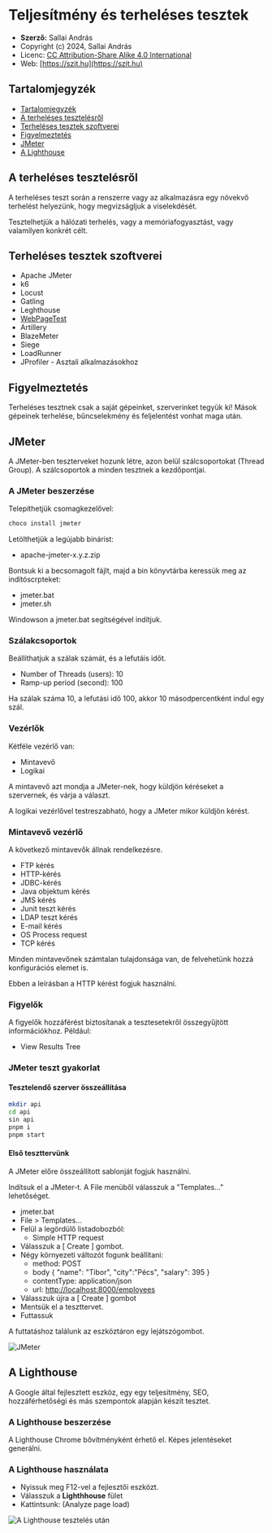 # Teljesítmény és terheléses tesztek

* **Szerző:** Sallai András
* Copyright (c) 2024, Sallai András
* Licenc: [CC Attribution-Share Alike 4.0 International](https://creativecommons.org/licenses/by-sa/4.0/)
* Web: [https://szit.hu](https://szit.hu)

## Tartalomjegyzék

* [Tartalomjegyzék](#tartalomjegyzék)
* [A terheléses tesztelésről](#a-terheléses-tesztelésről)
* [Terheléses tesztek szoftverei](#terheléses-tesztek-szoftverei)
* [Figyelmeztetés](#figyelmeztetés)
* [JMeter](#jmeter)
* [A Lighthouse](#a-lighthouse)

## A terheléses tesztelésről

A terheléses teszt során a renszerre vagy az alkalmazásra egy növekvő terhelést helyezünk, hogy megvizságljuk a viselekdését.

Tesztelhetjük a hálózati terhelés, vagy a memóriafogyasztást,  vagy valamilyen konkrét célt.

## Terheléses tesztek szoftverei

* Apache JMeter
* k6
* Locust
* Gatling
* Leghthouse
* [WebPageTest](https://www.webpagetest.org/)
* Artillery
* BlazeMeter
* Siege
* LoadRunner
* JProfiler - Asztali alkalmazásokhoz

## Figyelmeztetés

Terheléses tesztnek csak a saját gépeinket, szerverinket tegyük ki! Mások gépeinek terhelése, bűncselekmény és feljelentést vonhat maga után.

## JMeter

A JMeter-ben teszterveket hozunk létre, azon belül szálcsoportokat (Thread Group). A szálcsoportok a minden tesztnek a kezdőpontjai.

### A JMeter beszerzése

Telepíthetjük csomagkezelővel:

```bash
choco install jmeter
```

Letölthetjük a legújabb binárist:

* apache-jmeter-x.y.z.zip

Bontsuk ki a becsomagolt fájlt, majd a bin könyvtárba keressük meg az indítóscrpteket:

* jmeter.bat
* jmeter.sh

Windowson a jmeter.bat segítségével indítjuk.

### Szálakcsoportok

Beállíthatjuk a szálak számát, és a lefutáis időt.

* Number of Threads (users): 10
* Ramp-up period (second): 100

Ha szálak száma 10, a lefutási idő 100, akkor 10 másodpercentként indul egy szál.

### Vezérlők

Kétféle vezérlő van:

* Mintavevő
* Logikai

A mintavevő azt mondja a JMeter-nek, hogy küldjön kéréseket a szervernek, és várja a választ.

A logikai vezérlővel testreszabható, hogy a JMeter mikor küldjön kérést.

### Mintavevő vezérlő

A következő mintavevők állnak rendelkezésre.

* FTP kérés
* HTTP-kérés
* JDBC-kérés
* Java objektum kérés
* JMS kérés
* Junit teszt kérés
* LDAP teszt kérés
* E-mail kérés
* OS Process request
* TCP kérés

Minden mintavevőnek számtalan tulajdonsága van, de felvehetünk hozzá konfigurációs elemet is.

Ebben a leírásban a HTTP kérést fogjuk használni.

### Figyelők

A figyelők hozzáférést biztosítanak a tesztesetekről összegyűjtött információkhoz. Például:

* View Results Tree

### JMeter teszt gyakorlat

#### Tesztelendő szerver összeállítása

```bash
mkdir api
cd api
sin api
pnpm i
pnpm start
```

#### Első teszttervünk

A JMeter előre összeállított sablonját fogjuk használni.

Indítsuk el a JMeter-t. A File menüből válasszuk a "Templates..." lehetőséget.

* jmeter.bat
* File > Templates...
* Felül a legördülő listadobozból:
  * Simple HTTP request
* Válasszuk a [ Create ] gombot.
* Négy környezeti változót fogunk beállítani:
  * method: POST
  * body { "name": "Tibor", "city":"Pécs", "salary": 395 }
  * contentType: application/json
  * url: [http://localhost:8000/employees](http://localhost:8000/employees)
* Válasszuk újra a [ Create ] gombot
* Mentsük el a teszttervet.
* Futtassuk

A futtatáshoz találunk az eszköztáron egy lejátszógombot.

![JMeter](images/teljesitmeny/jmeter_indulas.png)

## A Lighthouse

A Google által fejlesztett eszköz, egy egy teljesítmény, SEO, hozzáférhetőségi és más szempontok alapján készít tesztet.

### A Lighthouse beszerzése

A Lighthouse Chrome bővítményként érhető el. Képes jelentéseket generálni.

### A Lighthouse használata

* Nyissuk meg F12-vel a fejlesztői eszközt.
* Válasszuk a **Lighthhouse** fület
* Kattintsunk: (Analyze page load)

![A Lighthouse tesztelés után](images/teljesitmeny/lighthouse_teljesitmeny.png)
